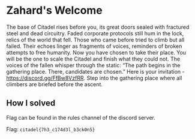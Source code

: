 # Zahard's Welcome

The base of Citadel rises before you, its great doors sealed with fractured steel and dead circuitry. Faded corporate protocols still hum in the lock, relics of the world that fell.
Those who came before tried to climb but all failed. Their echoes linger as fragments of voices, reminders of broken attempts to free humanity. Now you have chosen to take their place. You will be the one to scale the Citadel and finish what they could not.
The voices of the fallen whisper through the static: “The path begins in the gathering place. There, candidates are chosen.”
Here is your invitation - https://discord.gg/FfBw8VzfRR. Step into the gathering place where all climbers are briefed before the ascent.

## How I solved
Flag can be found in the rules channel of the discord server.

Flag: `citadel{7h3_c174d3l_b3ck0n5}`

